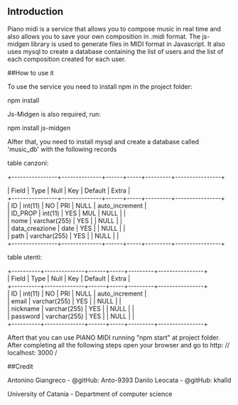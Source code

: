 ## Introduction

Piano midi is a service that allows you to compose music in real time and also allows you to save your own composition in .midi format. The js-midgen library is used to generate files in MIDI format in Javascript. It also uses mysql to create a database containing the list of users and the list of each
composition created for each user.

##How to use it

To use the service you need to install npm in the project folder:

npm install

Js-Midgen is also required, run:

npm install js-midgen

Alfter that, you need to install mysql and create a database called 'music_db' with the following records

table canzoni:

+----------------+--------------+------+-----+---------+----------------+<br>
<p>| Field          | Type         | Null | Key | Default | Extra          |<br>
+----------------+--------------+------+-----+---------+----------------+<br>
| ID             | int(11)      | NO   | PRI | NULL    | auto_increment |<br>
| ID_PROP        | int(11)      | YES  | MUL | NULL    |                |<br>
| nome           | varchar(255) | YES  |     | NULL    |                |<br>
| data_creazione | date         | YES  |     | NULL    |                |<br>
| path           | varchar(255) | YES  |     | NULL    |                |<br>
+----------------+--------------+------+-----+---------+----------------+<br>

table utenti:

+----------+--------------+------+-----+---------+----------------+<br>
| Field    | Type         | Null | Key | Default | Extra          |<br>
+----------+--------------+------+-----+---------+----------------+<br>
| ID       | int(11)      | NO   | PRI | NULL    | auto_increment |<br>
| email    | varchar(255) | YES  |     | NULL    |                |<br>
| nickname | varchar(255) | YES  |     | NULL    |                |<br>
| password | varchar(255) | YES  |     | NULL    |                |<br>
+----------+--------------+------+-----+---------+----------------+<br>


Aftert that you can use PIANO MIDI running "npm start" at project folder. After completing all the following steps open your browser and go to http: // localhost: 3000 /

##Credit

Antonino Giangreco - @gitHub: Anto-9393
Danilo Leocata - @gitHub: khalld


University of Catania - Department of computer science
